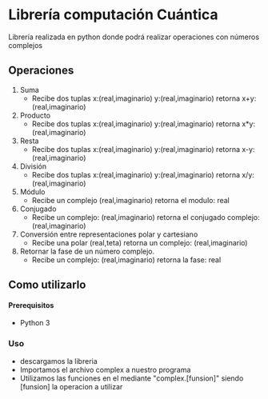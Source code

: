 # Librería computación Cuántica

Librería realizada en python donde podrá realizar operaciones con números complejos


## Operaciones

1.  Suma 
	- Recibe  dos tuplas x:(real,imaginario)  y:(real,imaginario) retorna x+y: (real,imaginario)
2.  Producto 
	- Recibe  dos tuplas x:(real,imaginario)  y:(real,imaginario) retorna x*y: (real,imaginario)
3.  Resta
	 - Recibe  dos tuplas x:(real,imaginario)  y:(real,imaginario) retorna x-y: (real,imaginario)
4.  División
	- Recibe  dos tuplas x:(real,imaginario)  y:(real,imaginario) retorna x/y: (real,imaginario)
5.  Módulo
	- Recibe  un complejo (real,imaginario)  retorna el modulo: real
6.  Conjugado
	- Recibe  un complejo: (real,imaginario)  retorna el conjugado complejo: (real,imaginario)
7.  Conversión entre representaciones polar y cartesiano
	- Recibe una polar (real,teta)  retorna un complejo: (real,imaginario)
8.  Retornar la fase de un número complejo.
	- Recibe un complejo: (real,imaginario) retorna la fase: real

## Como utilizarlo
#### Prerequisitos
- Python 3
### Uso
- descargamos la libreria
- Importamos el archivo complex a nuestro programa
- Utilizamos las funciones en el mediante "complex.[funsion]" siendo [funsion] la operacion a utilizar  
